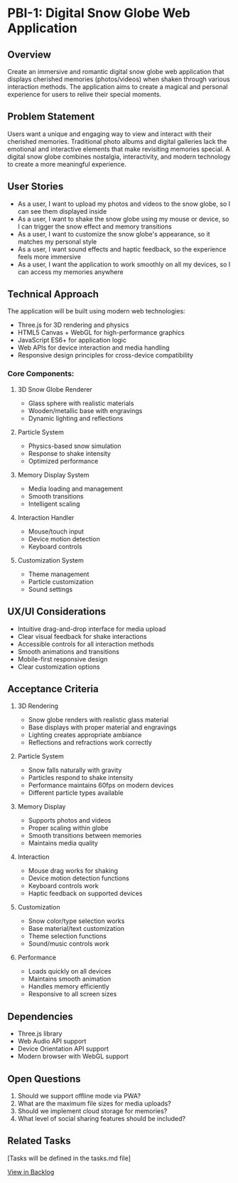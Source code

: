 # PBI-1: Digital Snow Globe Web Application

## Overview
Create an immersive and romantic digital snow globe web application that displays cherished memories (photos/videos) when shaken through various interaction methods. The application aims to create a magical and personal experience for users to relive their special moments.

## Problem Statement
Users want a unique and engaging way to view and interact with their cherished memories. Traditional photo albums and digital galleries lack the emotional and interactive elements that make revisiting memories special. A digital snow globe combines nostalgia, interactivity, and modern technology to create a more meaningful experience.

## User Stories
- As a user, I want to upload my photos and videos to the snow globe, so I can see them displayed inside
- As a user, I want to shake the snow globe using my mouse or device, so I can trigger the snow effect and memory transitions
- As a user, I want to customize the snow globe's appearance, so it matches my personal style
- As a user, I want sound effects and haptic feedback, so the experience feels more immersive
- As a user, I want the application to work smoothly on all my devices, so I can access my memories anywhere

## Technical Approach
The application will be built using modern web technologies:
- Three.js for 3D rendering and physics
- HTML5 Canvas + WebGL for high-performance graphics
- JavaScript ES6+ for application logic
- Web APIs for device interaction and media handling
- Responsive design principles for cross-device compatibility

### Core Components:
1. 3D Snow Globe Renderer
   - Glass sphere with realistic materials
   - Wooden/metallic base with engravings
   - Dynamic lighting and reflections

2. Particle System
   - Physics-based snow simulation
   - Response to shake intensity
   - Optimized performance

3. Memory Display System
   - Media loading and management
   - Smooth transitions
   - Intelligent scaling

4. Interaction Handler
   - Mouse/touch input
   - Device motion detection
   - Keyboard controls

5. Customization System
   - Theme management
   - Particle customization
   - Sound settings

## UX/UI Considerations
- Intuitive drag-and-drop interface for media upload
- Clear visual feedback for shake interactions
- Accessible controls for all interaction methods
- Smooth animations and transitions
- Mobile-first responsive design
- Clear customization options

## Acceptance Criteria
1. 3D Rendering
   - Snow globe renders with realistic glass material
   - Base displays with proper material and engravings
   - Lighting creates appropriate ambiance
   - Reflections and refractions work correctly

2. Particle System
   - Snow falls naturally with gravity
   - Particles respond to shake intensity
   - Performance maintains 60fps on modern devices
   - Different particle types available

3. Memory Display
   - Supports photos and videos
   - Proper scaling within globe
   - Smooth transitions between memories
   - Maintains media quality

4. Interaction
   - Mouse drag works for shaking
   - Device motion detection functions
   - Keyboard controls work
   - Haptic feedback on supported devices

5. Customization
   - Snow color/type selection works
   - Base material/text customization
   - Theme selection functions
   - Sound/music controls work

6. Performance
   - Loads quickly on all devices
   - Maintains smooth animation
   - Handles memory efficiently
   - Responsive to all screen sizes

## Dependencies
- Three.js library
- Web Audio API support
- Device Orientation API support
- Modern browser with WebGL support

## Open Questions
1. Should we support offline mode via PWA?
2. What are the maximum file sizes for media uploads?
3. Should we implement cloud storage for memories?
4. What level of social sharing features should be included?

## Related Tasks
[Tasks will be defined in the tasks.md file]

[View in Backlog](../backlog.md#user-content-1) 